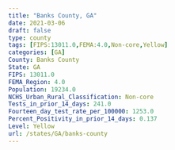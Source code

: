 ```yaml
---
title: "Banks County, GA"
date: 2021-03-06
draft: false
type: county
tags: [FIPS:13011.0,FEMA:4.0,Non-core,Yellow]
categories: [GA]
County: Banks County
State: GA
FIPS: 13011.0
FEMA_Region: 4.0
Population: 19234.0
NCHS_Urban_Rural_Classification: Non-core
Tests_in_prior_14_days: 241.0
Fourteen_day_test_rate_per_100000: 1253.0
Percent_Positivity_in_prior_14_days: 0.137
Level: Yellow
url: /states/GA/banks-county
---
```



